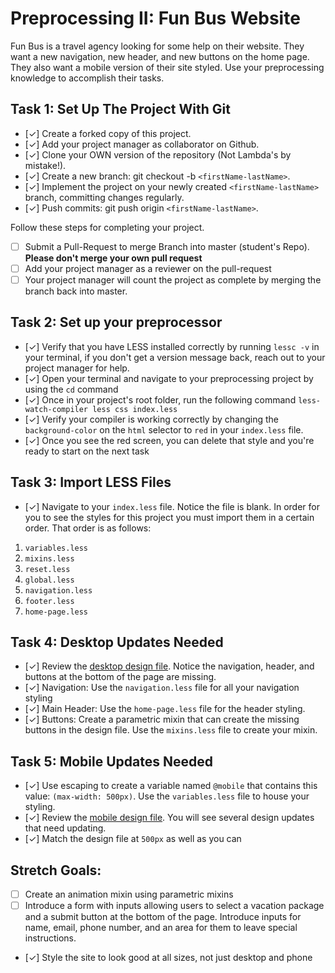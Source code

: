 # Preprocessing II: Fun Bus Website

Fun Bus is a travel agency looking for some help on their website.  They want a new navigation, new header, and new buttons on the home page. They also want a mobile version of their site styled.  Use your preprocessing knowledge to accomplish their tasks.

## Task 1: Set Up The Project With Git

- [✓] Create a forked copy of this project.
- [✓] Add your project manager as collaborator on Github.
- [✓] Clone your OWN version of the repository (Not Lambda's by mistake!).
- [✓] Create a new branch: git checkout -b `<firstName-lastName>`.
- [✓] Implement the project on your newly created `<firstName-lastName>` branch, committing changes regularly.
- [✓] Push commits: git push origin `<firstName-lastName>`.
 
Follow these steps for completing your project.

- [ ] Submit a Pull-Request to merge <firstName-lastName> Branch into master (student's  Repo). **Please don't merge your own pull request**
- [ ] Add your project manager as a reviewer on the pull-request
- [ ] Your project manager will count the project as complete by merging the branch back into master.

## Task 2: Set up your preprocessor
* [✓] Verify that you have LESS installed correctly by running `lessc -v` in your terminal, if you don't get a version message back, reach out to your project manager for help.
* [✓] Open your terminal and navigate to your preprocessing project by using the `cd` command
* [✓] Once in your project's root folder, run the following command `less-watch-compiler less css index.less`
* [✓] Verify your compiler is working correctly by changing the `background-color` on the `html` selector to `red` in your `index.less` file.
* [✓] Once you see the red screen, you can delete that style and you're ready to start on the next task

## Task 3: Import LESS Files

* [✓] Navigate to your `index.less` file. Notice the file is blank.  In order for you to see the styles for this project you must import them in a certain order.  That order is as follows:

1. `variables.less`
2. `mixins.less`
3. `reset.less`
4. `global.less`
5. `navigation.less`
6. `footer.less`
7. `home-page.less`


## Task 4: Desktop Updates Needed
* [✓] Review the [desktop design file](design-files/fun-bus-desktop.png).  Notice the navigation, header, and buttons at the bottom of the page are missing.
* [✓] Navigation: Use the `navigation.less` file for all your navigation styling
* [✓] Main Header: Use the `home-page.less` file for the header styling.
* [✓] Buttons: Create a parametric mixin that can create the missing buttons in the design file. Use the `mixins.less` file to create your mixin.


## Task 5: Mobile Updates Needed
* [✓] Use escaping to create a variable named `@mobile` that contains this value: `(max-width: 500px)`.  Use the `variables.less` file to house your styling.
* [✓] Review the [mobile design file](design-files/fun-bus-mobile.png). You will see several design updates that need updating. 
* [✓] Match the design file at `500px` as well as you can 

## Stretch Goals: 
* [ ] Create an animation mixin using parametric mixins
* [ ] Introduce a form with inputs allowing users to select a vacation package and a submit button at the bottom of the page. Introduce inputs for name, email, phone number, and an area for them to leave special instructions. 
* [✓] Style the site to look good at all sizes, not just desktop and phone



